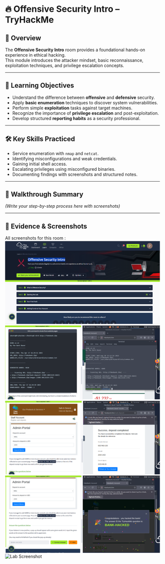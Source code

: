 # 🔥 Offensive Security Intro – TryHackMe  

## 📌 Overview  
The **Offensive Security Intro** room provides a foundational hands-on experience in ethical hacking.  
This module introduces the attacker mindset, basic reconnaissance, exploitation techniques, and privilege escalation concepts.  

---

## 🎯 Learning Objectives  
- Understand the difference between **offensive** and **defensive** security.  
- Apply **basic enumeration** techniques to discover system vulnerabilities.  
- Perform simple **exploitation** tasks against target machines.  
- Recognize the importance of **privilege escalation** and post-exploitation.  
- Develop structured **reporting habits** as a security professional.  

---

## 🛠️ Key Skills Practiced  
- Service enumeration with `nmap` and `netcat`.  
- Identifying misconfigurations and weak credentials.  
- Gaining initial shell access.  
- Escalating privileges using misconfigured binaries.  
- Documenting findings with screenshots and structured notes.  

---

## 🔎 Walkthrough Summary  
*(Write your step-by-step process here with screenshots)*

---

## 📸 Evidence & Screenshots  

All screenshots for this room :  
![Lab Screenshot](https://github.com/djhdhdgddfgdd/TryHackMe-RedTeam-Docs/blob/main/%D9%84%D9%82%D8%B7%D8%A9%20%D8%B4%D8%A7%D8%B4%D8%A9%202025-08-20%20063944.png?raw=true)
![Lab Screenshot](https://github.com/djhdhdgddfgdd/TryHackMe-RedTeam-Docs/blob/main/%D9%84%D9%82%D8%B7%D8%A9%20%D8%B4%D8%A7%D8%B4%D8%A9%202025-08-20%20081305%20-%20Copy.png?raw=true)
![Lab Screenshot](https://github.com/djhdhdgddfgdd/TryHackMe-RedTeam-Docs/blob/main/%D9%84%D9%82%D8%B7%D8%A9%20%D8%B4%D8%A7%D8%B4%D8%A9%202025-08-20%20081424.png?raw=true)
![Lab Screenshot](https://github.com/djhdhdgddfgdd/TryHackMe-RedTeam-Docs/blob/main/%D9%84%D9%82%D8%B7%D8%A9%20%D8%B4%D8%A7%D8%B4%D8%A9%202025-08-20%20081457.png?raw=true)
![Lab Screenshot]()

